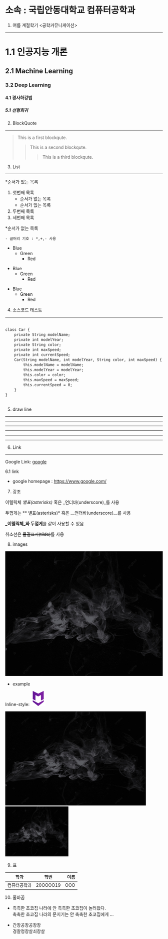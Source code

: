 소속 : 국립안동대학교 컴퓨터공학과
========================
1. 여름 계절학기 <공학커뮤니케이션>
-----------------------------------------
# 1.1 인공지능 개론
## 2.1 Machine Learning
### 3.2 Deep Learning
#### 4.1 경사하강법
##### 5.1 선형회귀

2. BlockQuote
---------------
> This is a first blockqute.
>	> This is a second blockqute.
>	>	> This is a third blockqute.

3. List
------
*순서가 있는 목록
1. 첫번째 목록 
	- 순서가 없는 목록
	- 순서가 없는 목록
1. 두번째 목록
1. 세번째 목록

*순서가 없는 목록 
   
	- 글머리 기호 : *,+,- 사용
* Blue     
	* Green     
		* Red     
+ Blue        
	+ Green       
		+ Red      
- Blue     
	- Green        
		- Red       

4. 소스코드 테스트
--------------------
<pre>
<code>
class Car {
	private String modelName;
	private int modelYear;
	private String color;
	private int maxSpeed;
	private int currentSpeed;
	Car(String modelName, int modelYear, String color, int maxSpeed) {
		this.modelName = modelName;
		this.modelYear = modelYear;
		this.color = color;
		this.maxSpeed = maxSpeed;
		this.currentSpeed = 0;
	}
}
</code>
</pre>    

5. draw line
-------------
* * *

***

*****

- - -

----------------    


6. Link
-------
Google Link: [google][googlelink]

[googlelink]: https://www.google.com/ "google"    


6.1 link

- google homepage : https://www.google.com/     


7. 강조

이텔릭체 *별표(asterisks)* 혹은 _언더바(underscore)_를 사용    

두껍게는 ** 별표(asterisks)* 혹은 __언더바(underscore)__를 사용    

**_이텔릭체_와 두껍게**를 같이 사용할 수 있음    

취소선은 ~~물결표시(tilde)~~를 사용   


8. images

![Street](그림1.jpg "그림1")

- example

Inline-style:
![alt text](https://github.com/adam-p/markdown-here/raw/master/src/common/images/icon48.png "Logo Title Text 1")

<img src="그림1.jpg" width="450px" height="300px" title="px(픽셀) 크기 설정" alt="RubberDuck"></img><br/>
<img src="그림1.jpg" width="40%" height="30%" title="px(픽셀) 크기 설정" alt="RubberDuck"></img>


9. 표

| 학과 | 학번 | 이름 |
| ---| :---: | ---: |
| 컴퓨터공학과 | 20OOOO19 | OOO |

10. 줄바꿈

- 촉촉한 초코칩 나라에 안 촉촉한 초코집이 놀러왔다.  
촉촉한 초코집 나라의 문지기는 안 촉촉한 초코집에게 ...

+ 간장공장공장장 <br>경찰청창살쇠창살